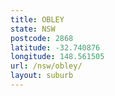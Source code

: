 ```yaml
---
title: OBLEY
state: NSW
postcode: 2868
latitude: -32.740876
longitude: 148.561505
url: /nsw/obley/
layout: suburb
---
```

